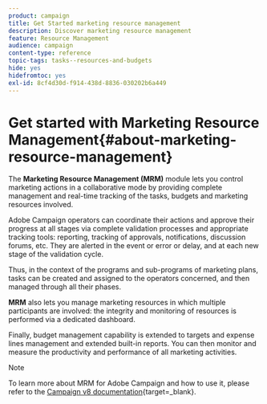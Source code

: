 ```yaml
---
product: campaign
title: Get Started marketing resource management
description: Discover marketing resource management
feature: Resource Management
audience: campaign
content-type: reference
topic-tags: tasks--resources-and-budgets
hide: yes
hidefromtoc: yes
exl-id: 8cf4d30d-f914-438d-8836-030202b6a449
---
```

# Get started with Marketing Resource Management{#about-marketing-resource-management} 



The **Marketing Resource Management (MRM)** module lets you control marketing actions in a collaborative mode by providing complete management and real-time tracking of the tasks, budgets and marketing resources involved. 

Adobe Campaign operators can coordinate their actions and approve their progress at all stages via complete validation processes and appropriate tracking tools: reporting, tracking of approvals, notifications, discussion forums, etc. They are alerted in the event or error or delay, and at each new stage of the validation cycle.

Thus, in the context of the programs and sub-programs of marketing plans, tasks can be created and assigned to the operators concerned, and then managed through all their phases.

**MRM** also lets you manage marketing resources in which multiple participants are involved: the integrity and monitoring of resources is performed via a dedicated dashboard.

Finally, budget management capability is extended to targets and expense lines management and extended built-in reports. You can then monitor and measure the productivity and performance of all marketing activities.

>[!NOTE]
>
>To learn more about MRM for Adobe Campaign and how to use it, please refer to the [Campaign v8 documentation](https://experienceleague.adobe.com/en/docs/campaign/automation/mrm/about-marketing-resource-management){target=_blank}.
